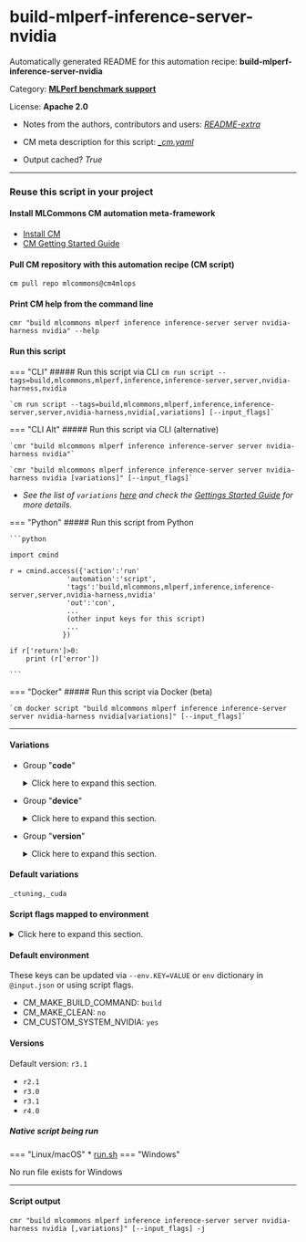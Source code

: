 # build-mlperf-inference-server-nvidia
Automatically generated README for this automation recipe: **build-mlperf-inference-server-nvidia**

Category: **[MLPerf benchmark support](..)**

License: **Apache 2.0**

* Notes from the authors, contributors and users: [*README-extra*](https://github.com/mlcommons/cm4mlops/tree/main/script/build-mlperf-inference-server-nvidia/README-extra.md)

* CM meta description for this script: *[_cm.yaml](https://github.com/mlcommons/cm4mlops/tree/main/script/build-mlperf-inference-server-nvidia/_cm.yaml)*
* Output cached? *True*

---
### Reuse this script in your project

#### Install MLCommons CM automation meta-framework

* [Install CM](https://docs.mlcommons.org/ck/install)
* [CM Getting Started Guide](https://docs.mlcommons.org/ck/getting-started/)

#### Pull CM repository with this automation recipe (CM script)

```cm pull repo mlcommons@cm4mlops```

#### Print CM help from the command line

````cmr "build mlcommons mlperf inference inference-server server nvidia-harness nvidia" --help````

#### Run this script

=== "CLI"
    ##### Run this script via CLI
    `cm run script --tags=build,mlcommons,mlperf,inference,inference-server,server,nvidia-harness,nvidia`

    `cm run script --tags=build,mlcommons,mlperf,inference,inference-server,server,nvidia-harness,nvidia[,variations] [--input_flags]`

=== "CLI Alt"
    ##### Run this script via CLI (alternative)

    `cmr "build mlcommons mlperf inference inference-server server nvidia-harness nvidia"`

    `cmr "build mlcommons mlperf inference inference-server server nvidia-harness nvidia [variations]" [--input_flags]`


* *See the list of `variations` [here](#variations) and check the [Gettings Started Guide](https://github.com/mlcommons/ck/blob/dev/docs/getting-started.md) for more details.*

=== "Python"
    ##### Run this script from Python


    ```python

    import cmind

    r = cmind.access({'action':'run'
                  'automation':'script',
                  'tags':'build,mlcommons,mlperf,inference,inference-server,server,nvidia-harness,nvidia'
                  'out':'con',
                  ...
                  (other input keys for this script)
                  ...
                 })

    if r['return']>0:
        print (r['error'])

    ```


=== "Docker"
    ##### Run this script via Docker (beta)

    `cm docker script "build mlcommons mlperf inference inference-server server nvidia-harness nvidia[variations]" [--input_flags]`

___


#### Variations

  * Group "**code**"
    <details>
    <summary>Click here to expand this section.</summary>

    * **`_ctuning`** (default)
      - Workflow:
    * `_custom`
      - Workflow:
    * `_go`
      - Workflow:
    * `_mlcommons`
      - Workflow:
    * `_nvidia-only`
      - Workflow:

    </details>


  * Group "**device**"
    <details>
    <summary>Click here to expand this section.</summary>

    * `_cpu`
      - Environment variables:
        - *CM_MLPERF_DEVICE*: `cpu`
      - Workflow:
    * **`_cuda`** (default)
      - Environment variables:
        - *CM_MLPERF_DEVICE*: `cuda`
        - *CM_MLPERF_DEVICE_LIB_NAMESPEC*: `cudart`
      - Workflow:
    * `_inferentia`
      - Environment variables:
        - *CM_MLPERF_DEVICE*: `inferentia`
      - Workflow:

    </details>


  * Group "**version**"
    <details>
    <summary>Click here to expand this section.</summary>

    * `_r4.0`
      - Workflow:
        1. ***Read "deps" on other CM scripts***
           * get,generic,sys-util,_git-lfs
             - CM script: [get-generic-sys-util](https://github.com/mlcommons/cm4mlops/tree/master/script/get-generic-sys-util)
           * install,pytorch,from.src,_for-nvidia-mlperf-inference-v4.0
             * CM names: `--adr.['pytorch', 'torch']...`
             - CM script: [install-pytorch-from-src](https://github.com/mlcommons/cm4mlops/tree/master/script/install-pytorch-from-src)
           * install,torchvision,from.src,_for-nvidia-mlperf-inference-v4.0
             * CM names: `--adr.['pytorchvision', 'torchvision']...`
             - CM script: [install-torchvision-from-src](https://github.com/mlcommons/cm4mlops/tree/master/script/install-torchvision-from-src)

    </details>


#### Default variations

`_ctuning,_cuda`

#### Script flags mapped to environment
<details>
<summary>Click here to expand this section.</summary>

* `--clean=value`  &rarr;  `CM_MAKE_CLEAN=value`
* `--custom_system=value`  &rarr;  `CM_CUSTOM_SYSTEM_NVIDIA=value`

**Above CLI flags can be used in the Python CM API as follows:**

```python
r=cm.access({... , "clean":...}
```

</details>

#### Default environment


These keys can be updated via `--env.KEY=VALUE` or `env` dictionary in `@input.json` or using script flags.

* CM_MAKE_BUILD_COMMAND: `build`
* CM_MAKE_CLEAN: `no`
* CM_CUSTOM_SYSTEM_NVIDIA: `yes`


#### Versions
Default version: `r3.1`

* `r2.1`
* `r3.0`
* `r3.1`
* `r4.0`

##### Native script being run
=== "Linux/macOS"
     * [run.sh](https://github.com/mlcommons/cm4mlops/tree/main/script/build-mlperf-inference-server-nvidia/run.sh)
=== "Windows"

No run file exists for Windows
___
#### Script output
`cmr "build mlcommons mlperf inference inference-server server nvidia-harness nvidia [,variations]" [--input_flags] -j`